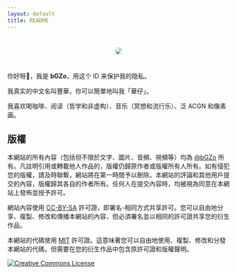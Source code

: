 ```yaml
---
layout: default
title: README
---
```


<center>
    <img id="avator" src="https://unpkg.com/bgzo/img/bGZo.png" style="margin:1.5rem 0 1.5rem;max-width: 50%;max-height: 50%;border-radius: 50%"/>
</center>

你好呀👋，我是 **bGZo**，用这个 ID 来保护我的隐私。

我真实的中文名叫豐華，你可以簡單地叫我「華仔」。

我喜欢喝咖啡、阅读（哲学和非虚构）、音乐（冥想和流行乐）、泛 ACGN 和像素画。

## 版權

本網站的所有內容（包括但不限於文字、圖片、音頻、視頻等）均為 [@bGZo](https://github.com/bgzo) 所有。凡註明引用或轉載他人作品的，版權仍歸原作者或版權所有人所有。如有侵犯您的版權，請及時聯繫，網站將在第一時間予以刪除。本網站的評論和其他用戶提交的內容，版權歸其各自的作者所有。任何人在提交內容時，均被視為同意在本網站上發佈並授予許可。

網站內容使用 [CC-BY-SA](https://creativecommons.org/licenses/by-sa/4.0/) 許可證，即署名-相同方式共享許可。您可以自由地分享、複製、修改和傳播本網站的內容，但必須署名並以相同的許可證共享您的衍生作品。

本網站的代碼使用 [MIT](https://github.com/bGZo/blog/blob/main/LICENSE) 許可證。這意味著您可以自由地使用、複製、修改和分發本網站的代碼，但需要在您的衍生作品中包含原許可證和版權聲明。

<a rel="license" href="http://creativecommons.org/licenses/by-sa/4.0/"><img alt="Creative Commons License" style="border-width:0" src="https://i.creativecommons.org/l/by-sa/4.0/88x31.png" /></a><br />